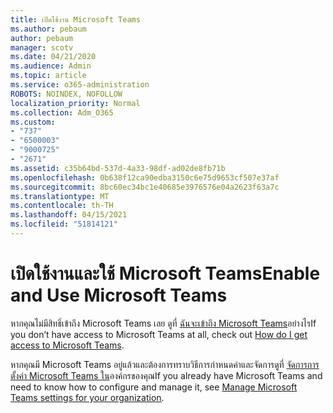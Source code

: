 ```yaml
---
title: เปิดใช้งาน Microsoft Teams
ms.author: pebaum
author: pebaum
manager: scotv
ms.date: 04/21/2020
ms.audience: Admin
ms.topic: article
ms.service: o365-administration
ROBOTS: NOINDEX, NOFOLLOW
localization_priority: Normal
ms.collection: Adm_O365
ms.custom:
- "737"
- "6500003"
- "9000725"
- "2671"
ms.assetid: c35b64bd-537d-4a33-98df-ad02de8fb71b
ms.openlocfilehash: 0b638f12ca90edba3150c6e75d9653cf507e37af
ms.sourcegitcommit: 8bc60ec34bc1e40685e3976576e04a2623f63a7c
ms.translationtype: MT
ms.contentlocale: th-TH
ms.lasthandoff: 04/15/2021
ms.locfileid: "51814121"
---
```

# <a name="enable-and-use-microsoft-teams"></a><span data-ttu-id="822f6-102">เปิดใช้งานและใช้ Microsoft Teams</span><span class="sxs-lookup"><span data-stu-id="822f6-102">Enable and Use Microsoft Teams</span></span>

<span data-ttu-id="822f6-103">หากคุณไม่มีสิทธิ์เข้าถึง Microsoft Teams เลย ดูที่ [ฉันจะเข้าถึง Microsoft Teams](https://support.office.com/article/How-do-I-get-access-to-Microsoft-Teams-fc7f1634-abd3-4f26-a597-9df16e4ca65b.aspx)อย่างไร</span><span class="sxs-lookup"><span data-stu-id="822f6-103">If you don’t have access to Microsoft Teams at all, check out [How do I get access to Microsoft Teams](https://support.office.com/article/How-do-I-get-access-to-Microsoft-Teams-fc7f1634-abd3-4f26-a597-9df16e4ca65b.aspx).</span></span>

<span data-ttu-id="822f6-104">หากคุณมี Microsoft Teams อยู่แล้วและต้องการทราบวิธีการกําหนดค่าและจัดการดูที่ [จัดการการตั้งค่า Microsoft Teams ใน](https://docs.microsoft.com/MicrosoftTeams/enable-features-office-365)องค์กรของคุณ</span><span class="sxs-lookup"><span data-stu-id="822f6-104">If you already have Microsoft Teams and need to know how to configure and manage it, see [Manage Microsoft Teams settings for your organization](https://docs.microsoft.com/MicrosoftTeams/enable-features-office-365).</span></span>
